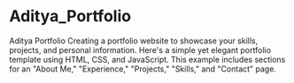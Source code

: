 # Aditya_Portfolio
Aditya Portfolio
Creating a portfolio website to showcase your skills, projects, and personal information. Here's a simple yet elegant portfolio template using HTML, CSS, and JavaScript. This example includes sections for an "About Me," "Experience," "Projects," "Skills," and "Contact" page.
